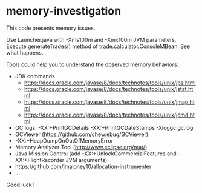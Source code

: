 # memory-investigation

This code presents memory issues.

Use Launcher.java with -Xms100m and -Xmx100m JVM parameters. Execute generateTrades() method of trade.calculator.ConsoleMBean. See what happens.


Tools could help you to understand the observed memory behaviors:
- JDK commands
    - https://docs.oracle.com/javase/8/docs/technotes/tools/unix/jps.html
    - https://docs.oracle.com/javase/8/docs/technotes/tools/unix/jstat.html
    - https://docs.oracle.com/javase/8/docs/technotes/tools/unix/jmap.html
    - https://docs.oracle.com/javase/8/docs/technotes/tools/unix/jcmd.html
- GC logs: -XX:+PrintGCDetails -XX:+PrintGCDateStamps -Xloggc:gc.log
- GCViewer (https://github.com/chewiebug/GCViewer)
- -XX:+HeapDumpOnOutOfMemoryError
- Memory Analyzer Tool (http://www.eclipse.org/mat/)
- Java Mission Control (add -XX:+UnlockCommercialFeatures and -XX:+FlightRecorder JVM arguments)
- https://github.com/jmaloney10/allocation-instrumenter
- ...

Good luck !

